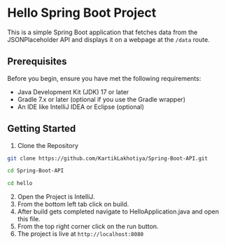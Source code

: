 # Hello Spring Boot Project

This is a simple Spring Boot application that fetches data from the JSONPlaceholder API and displays it on a webpage at the `/data` route.

## Prerequisites

Before you begin, ensure you have met the following requirements:

- Java Development Kit (JDK) 17 or later
- Gradle 7.x or later (optional if you use the Gradle wrapper)
- An IDE like IntelliJ IDEA or Eclipse (optional)

## Getting Started

1. Clone the Repository

```bash
git clone https://github.com/KartikLakhotiya/Spring-Boot-API.git
```

```bash
cd Spring-Boot-API
```
```bash
cd hello
```

2. Open the Project is IntelliJ.
3. From the bottom left tab click on build.
4. After build gets completed navigate to HelloApplication.java and open this file.
5. From the top right corner click on the run button.
6. The project is live at ```http://localhost:8080```
